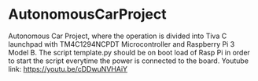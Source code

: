 # AutonomousCarProject
Autonomous Car Project, where the operation is divided into Tiva C launchpad with TM4C1294NCPDT Microcontroller and Raspberry Pi 3 Model B.
The script template.py should be on boot load of Rasp Pi in order to start the script everytime the power is connected to the board.
Youtube link: https://youtu.be/cDDwuNVHAiY
